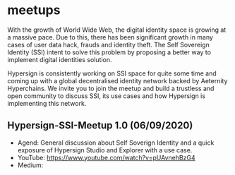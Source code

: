 # meetups

With the growth of World Wide Web, the digital identity space is growing at a massive pace. Due to this, there has been significant growth in many cases of user data hack, frauds and identity theft. The Self Sovereign Identity (SSI) intent to solve this problem by proposing a better way to implement digital identities solution. 

Hypersign is consistently working on SSI space for quite some time and coming up with a global decentralised identity network backed by Aeternity Hyperchains. We invite you to join the meetup and build a trustless and open community to discuss SSI, its use cases and how Hypersign is implementing this network.


## Hypersign-SSI-Meetup 1.0 (06/09/2020)

- Agend: General discussion about Self Soverign Identity and a quick exposure of Hypersign Studio and Explorer with a use case.
- YouTube: https://www.youtube.com/watch?v=pUAvnehBzG4
- Medium: 





